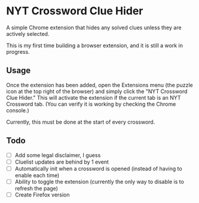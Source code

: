 # NYT Crossword Clue Hider

A simple Chrome extension that hides any solved clues unless they are actively selected.

This is my first time building a browser extension, and it is still a work in progress.

## Usage

Once the extension has been added, open the Extensions menu (the puzzle icon at the top right of the browser) and simply click the "NYT Crossword Clue Hider." This will activate the extension if the current tab is an NYT Crossword tab. (You can verify it is working by checking the Chrome console.)

Currently, this must be done at the start of every crossword.

## Todo

- [ ] Add some legal disclaimer, I guess
- [ ] Cluelist updates are behind by 1 event
- [ ] Automatically init when a crossword is opened (instead of having to enable each time)
- [ ] Ability to toggle the extension (currently the only way to disable is to refresh the page)
- [ ] Create Firefox version
